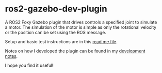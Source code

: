 # ros2-gazebo-dev-plugin

A ROS2 Foxy Gazebo plugin that drives controls a specified joint to simulate
a motor.  The simulation of the motor is simple as only the rotational
velocity or the position can be set using the ROS message.

Setup and basic test instructions are in this
[read me file](docker/README.md).

Notes on how I developed the plugin can be found in my
[development notes](development_notes.md).

I hope you find it useful!
